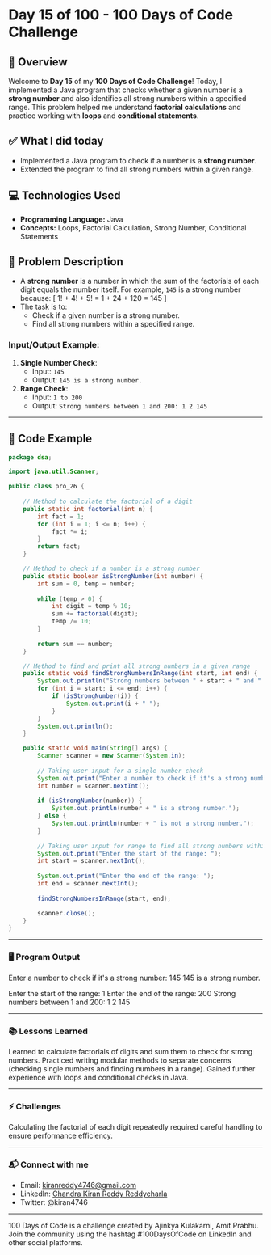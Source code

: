 # Day 15 of 100 - 100 Days of Code Challenge

## 📝 Overview
Welcome to **Day 15** of my **100 Days of Code Challenge**! Today, I implemented a Java program that checks whether a given number is a **strong number** and also identifies all strong numbers within a specified range. This problem helped me understand **factorial calculations** and practice working with **loops** and **conditional statements**.

## ✅ What I did today
- Implemented a Java program to check if a number is a **strong number**.
- Extended the program to find all strong numbers within a given range.

## 💻 Technologies Used
- **Programming Language:** Java
- **Concepts:** Loops, Factorial Calculation, Strong Number, Conditional Statements

## 📖 Problem Description
- A **strong number** is a number in which the sum of the factorials of each digit equals the number itself. For example, `145` is a strong number because:
  \[
  1! + 4! + 5! = 1 + 24 + 120 = 145
  \]
- The task is to:
  - Check if a given number is a strong number.
  - Find all strong numbers within a specified range.

### Input/Output Example:
1. **Single Number Check**:
   - Input: `145`
   - Output: `145 is a strong number.`
2. **Range Check**:
   - Input: `1 to 200`
   - Output: `Strong numbers between 1 and 200: 1 2 145`

---

## 📝 Code Example

```java
package dsa;

import java.util.Scanner;

public class pro_26 {
    
    // Method to calculate the factorial of a digit
    public static int factorial(int n) {
        int fact = 1;
        for (int i = 1; i <= n; i++) {
            fact *= i;
        }
        return fact;
    }

    // Method to check if a number is a strong number
    public static boolean isStrongNumber(int number) {
        int sum = 0, temp = number;
        
        while (temp > 0) {
            int digit = temp % 10;
            sum += factorial(digit);
            temp /= 10;
        }
        
        return sum == number;
    }

    // Method to find and print all strong numbers in a given range
    public static void findStrongNumbersInRange(int start, int end) {
        System.out.println("Strong numbers between " + start + " and " + end + ":");
        for (int i = start; i <= end; i++) {
            if (isStrongNumber(i)) {
                System.out.print(i + " ");
            }
        }
        System.out.println();
    }

    public static void main(String[] args) {
        Scanner scanner = new Scanner(System.in);
        
        // Taking user input for a single number check
        System.out.print("Enter a number to check if it's a strong number: ");
        int number = scanner.nextInt();
        
        if (isStrongNumber(number)) {
            System.out.println(number + " is a strong number.");
        } else {
            System.out.println(number + " is not a strong number.");
        }
        
        // Taking user input for range to find all strong numbers within it
        System.out.print("Enter the start of the range: ");
        int start = scanner.nextInt();
        
        System.out.print("Enter the end of the range: ");
        int end = scanner.nextInt();
        
        findStrongNumbersInRange(start, end);

        scanner.close();
    }
}
```
---

### 🖥️ Program Output

Enter a number to check if it's a strong number: 
145
145 is a strong number.

Enter the start of the range: 
1
Enter the end of the range: 
200
Strong numbers between 1 and 200:
1 2 145

---

### 📚 Lessons Learned
Learned to calculate factorials of digits and sum them to check for strong numbers.
Practiced writing modular methods to separate concerns (checking single numbers and finding numbers in a range).
Gained further experience with loops and conditional checks in Java.

---

### ⚡ Challenges
Calculating the factorial of each digit repeatedly required careful handling to ensure performance efficiency.

---

### 📬 Connect with me
- Email: kiranreddy4746@gmail.com
- LinkedIn: [Chandra Kiran Reddy Reddycharla](https://www.linkedin.com/feed/update/urn:li:activity:7255627278414426113/)
- Twitter: @kiran4746

---

100 Days of Code is a challenge created by Ajinkya Kulakarni, Amit Prabhu. Join the community using the hashtag #100DaysOfCode on LinkedIn and other social platforms.
